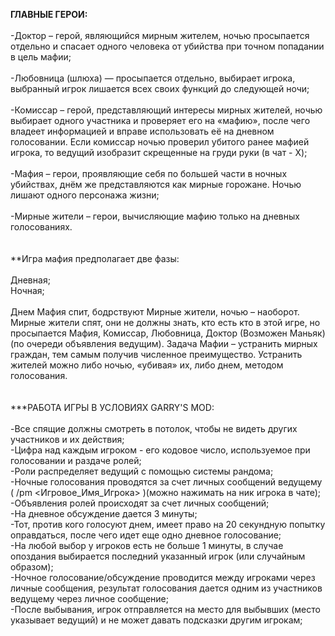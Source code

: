 **ГЛАВНЫЕ ГЕРОИ:**<br>
<br>
-Доктор – герой, являющийся мирным жителем, ночью просыпается отдельно и спасает одного человека от убийства при точном попадании в цель мафии;<br>
<br>
-Любовница (шлюха) — просыпается отдельно, выбирает игрока, выбранный игрок лишается всех своих функций до следующей ночи;<br>
<br>
-Комиссар – герой, представляющий интересы мирных жителей, ночью выбирает одного участника и проверяет его на «мафию», после чего владеет информацией и вправе использовать её на дневном голосовании. Если комиссар ночью проверил убитого ранее мафией игрока, то ведущий изобразит скрещенные на груди руки (в чат - X);<br>
<br>
-Мафия – герои, проявляющие себя по большей части в ночных убийствах, днём же представляются как мирные горожане. Ночью лишают одного персонажа жизни;<br>
<br>
-Мирные жители – герои, вычисляющие мафию только на дневных голосованиях.<br>
<br>
<br>
**Игра мафия предполагает две фазы:<br>
<br>
Дневная;<br>
Ночная;<br>
<br>
Днем Мафия спит, бодрствуют Мирные жители, ночью – наоборот. Мирные жители спят, они не должны знать, кто есть кто в этой игре, но просыпается Мафия, Комиссар, Любовница, Доктор (Возможен Маньяк)(по очереди объявления ведущим). Задача Мафии – устранить мирных граждан, тем самым получив численное преимущество. Устранить жителей можно либо ночью, «убивая» их, либо днем, методом голосования.<br>
<br>
<br>
***РАБОТА ИГРЫ В УСЛОВИЯХ GARRY'S MOD:<br>
<br>
-Все спящие должны смотреть в потолок, чтобы не видеть других участников и их действия;<br>
-Цифра над каждым игроком - его кодовое число, используемое при голосовании и раздаче ролей;<br>
-Роли распределяет ведущий с помощью системы рандома;<br>
-Ночные голосования проводятся за счет личных сообщений ведущему ( /pm <Игровое_Имя_Игрока> )(можно нажимать на ник игрока в чате);<br>
-Объявления ролей происходят за счет личных сообщений;<br>
-На дневное обсуждение дается 3 минуты;<br>
-Тот, против кого голосуют днем, имеет право на 20 секундную попытку оправдаться, после чего идет еще одно дневное голосование;<br>
-На любой выбор у игроков есть не больше 1 минуты, в случае опоздания выбирается последний указанный игрок (или случайным образом);<br>
-Ночное голосование/обсуждение проводится между игроками через личные сообщения, результат голосования дается одним из участников ведущему через личное сообщение;<br>
-После выбывания, игрок отправляется на место для выбывших (место указывает ведущий) и не может давать подсказки другим игрокам;<br>

